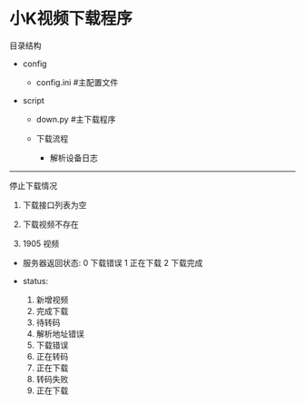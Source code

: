 # 小K视频下载程序


目录结构


- config
    - config.ini    #主配置文件

- script
    - down.py       #主下载程序

    - 下载流程

        - 解析设备日志




----

停止下载情况


1. 下载接口列表为空

2. 下载视频不存在

3. 1905 视频

- 服务器返回状态:
    0 下载错误
    1 正在下载
    2 下载完成

- status:
    1. 新增视频
    2. 完成下载
    3. 待转码
    4. 解析地址错误
    5. 下载错误
    6. 正在转码
    7. 正在下载
    8. 转码失败
    9. 正在下载